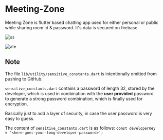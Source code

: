 # Meeting-Zone
Meeting Zone is flutter based chatting app used for either personal or public while sharing room id &amp; password. It's data is secured on firebase.


![ss](https://user-images.githubusercontent.com/55954636/172061421-15cf98e8-cc5e-41bf-a917-76d8aaef9470.PNG)

![ate](https://user-images.githubusercontent.com/55954636/172061411-4ea78426-ca0f-406c-a565-441df9d85f19.PNG)



## Note

The file `lib/utility/sensitive_constants.dart` is intentionally omitted from pushing to GitHub.

`sensitive_constants.dart` contains a password of length 32, stored by the developer, which is used in combination with the **user provided** password to generate a strong password combination, which is finally used for encryption.

Basically just to add a layer of security, in case the user password is very easy to guess.

The content of `sensitive_constants.dart` is as follows:
`const developerKey = '<here-goes-your-long-developer-password>';`
